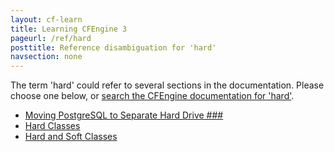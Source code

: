 ```yaml
---
layout: cf-learn
title: Learning CFEngine 3
pageurl: /ref/hard
posttitle: Reference disambiguation for 'hard'
navsection: none
---
```


The term 'hard' could refer to several sections in the documentation. Please choose one below, or
[search the CFEngine documentation for 'hard'](http://docs.cfengine.com/latest/search.html?q=hard).

- [Moving PostgreSQL to Separate Hard Drive \#\#\#](http://docs.cfengine.com/latest/enterprise-cfengine-guide-best-practices.html#moving-postgresql-to-separate-hard-drive-###)
- [Hard Classes](http://docs.cfengine.com/latest/reference-classes.html#hard-classes)
- [Hard and Soft Classes](http://docs.cfengine.com/latest/reference-classes.html#hard-and-soft-classes)
